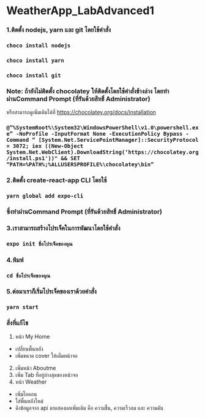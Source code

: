 # WeatherApp_LabAdvanced1
### 1.ติดตั้ง nodejs, yarn และ git โดยใช้คำสั่ง
### `choco install nodejs`
### `choco install yarn`
### `choco install git`
### Note: ถ้ายังไม่ติดตั้ง chocolatey ให้ติดตั้งโดยใช้คำสั่งข้างล่าง โดยทำผ่านCommand Prompt (ที่รันด้วยสิทธิ์ Administrator)
หรือสามารถดูเพิ่มเติมได้ที่ https://chocolatey.org/docs/installation
### `@”%SystemRoot%\System32\WindowsPowerShell\v1.0\powershell.exe” -NoProfile -InputFormat None -ExecutionPolicy Bypass -Command “ [System.Net.ServicePointManager]::SecurityProtocol = 3072; iex ((New-Object System.Net.WebClient).DownloadString(‘https://chocolatey.org/install.ps1'))" && SET “PATH=%PATH%;%ALLUSERSPROFILE%\chocolatey\bin”`
### 2.ติดตั้ง create-react-app CLI โดยใช้
### `yarn global add expo-cli `
### ซึ่งทำผ่านCommand Prompt (ที่รันด้วยสิทธิ์ Administrator)
### 3.เราสามารถสร้างโปรเจ็คในการพัฒนาโดยใช้คำสั่ง
### `expo init ชื่อโปรเจ็คของคุณ`
### 4.พิมพ์
### `cd ชื่อโปรเจ็คของคุณ `
### 5.ต่อมาเราก็เริ่มโปรเจ็คของเราด้วยคำสั่ง
### `yarn start `
### สิ่งที่แก้ไข
1. หน้า My Home
- เปลี่ยนพื้นหลัง
- เพิ่มขนาด cover ให้เต็มหน้าจอ
2. เพิ่มหน้า Aboutme
3. เพิ่ม Tab ที่อยู่ล่างสุดของหน้าจอ
4. หน้า Weather
- เพิ่มไอคอน
- ใส่พื้นหลังใหม่
- ดึงข้อมูลจาก api มาแสดงผลเพิ่มเติม คือ ความชื้น, ความเร็วลม และ ความดัน

